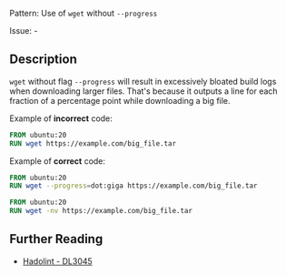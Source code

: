 Pattern: Use of `wget` without `--progress`

Issue: -

## Description

`wget` without flag `--progress` will result in excessively bloated build logs when downloading larger files. That's because it outputs a line for each fraction of a percentage point while downloading a big file.

Example of **incorrect** code:

```dockerfile
FROM ubuntu:20
RUN wget https://example.com/big_file.tar
```

Example of **correct** code:

```dockerfile
FROM ubuntu:20
RUN wget --progress=dot:giga https://example.com/big_file.tar
```

```dockerfile
FROM ubuntu:20
RUN wget -nv https://example.com/big_file.tar
```


## Further Reading

* [Hadolint - DL3045](https://github.com/hadolint/hadolint/wiki/DL3045)
